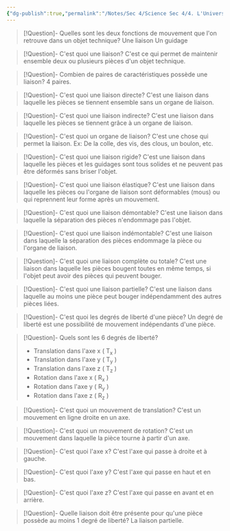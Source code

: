 ```yaml
---
{"dg-publish":true,"permalink":"/Notes/Sec 4/Science Sec 4/4. L'Univers Technologique/Chapitre 13：L'ingénierie mécanique/1. Les liaisons dans les objets techniques/"}
---
```



>[!Question]- Quelles sont les deux fonctions de mouvement que l'on retrouve dans un objet technique?
>Une liaison
>Un guidage

>[!Question]- C'est quoi une liaison?
>C'est ce qui permet de maintenir ensemble deux ou plusieurs pièces d'un objet technique.

>[!Question]- Combien de paires de caractéristiques possède une liaison?
>4 paires.

>[!Question]- C'est quoi une liaison directe?
>C'est une liaison dans laquelle les pièces se tiennent ensemble sans un organe de liaison.

>[!Question]- C'est quoi une liaison indirecte?
>C'est une liaison dans laquelle les pièces se tiennent grâce à un organe de liaison.

>[!Question]- C'est quoi un organe de liaison?
>C'est une chose qui permet la liaison.
>Ex: De la colle, des vis, des clous, un boulon, etc.

>[!Question]- C'est quoi une liaison rigide?
>C'est une liaison dans laquelle les pièces et les guidages sont tous solides et ne peuvent pas être déformés sans briser l'objet.

>[!Question]- C'est quoi une liaison élastique?
>C'est une liaison dans laquelle les pièces ou l'organe de liaison sont déformables (mous) ou qui reprennent leur forme après un mouvement.

>[!Question]- C'est quoi une liaison démontable?
>C'est une liaison dans laquelle la séparation des pièces n'endommage pas l'objet.

>[!Question]- C'est quoi une liaison indémontable?
>C'est une liaison dans laquelle la séparation des pièces endommage la pièce ou l'organe de liaison.

>[!Question]- C'est quoi une liaison complète ou totale?
>C'est une liaison dans laquelle les pièces bougent toutes en même temps, si l'objet peut avoir des pièces qui peuvent bouger.

>[!Question]- C'est quoi une liaison partielle?
>C'est une liaison dans laquelle au moins une pièce peut bouger indépendamment des autres pièces liées.


>[!Question]- C'est quoi les degrés de liberté d'une pièce?
>Un degré de liberté est une possibilité de mouvement indépendants d'une pièce.

>[!Question]- Quels sont les 6 degrés de liberté?
>- Translation dans l'axe x ( T$_{\text{x}}$ )
>- Translation dans l'axe y ( T$_{\text{y}}$ )
>- Translation dans l'axe z ( T$_{\text{z}}$ )
>- Rotation dans l'axe x ( R$_{\text{x}}$ )
>- Rotation dans l'axe y ( R$_{\text{y}}$ )
>- Rotation dans l'axe z ( R$_{\text{z}}$ )

>[!Question]- C'est quoi un mouvement de translation?
>C'est un mouvement en ligne droite en un axe.

>[!Question]- C'est quoi un mouvement de rotation?
>C'est un mouvement dans laquelle la pièce tourne à partir d'un axe.

>[!Question]- C'est quoi l'axe x?
>C'est l'axe qui passe à droite et à gauche.

>[!Question]- C'est quoi l'axe y?
>C'est l'axe qui passe en haut et en bas.

>[!Question]- C'est quoi l'axe z?
>C'est l'axe qui passe en avant et en arrière.

>[!Question]- Quelle liaison doit être présente pour qu'une pièce possède au moins 1 degré de liberté?
>La liaison partielle.

